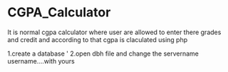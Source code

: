 # CGPA_Calculator
It is normal cgpa calculator where user are allowed to enter there grades and credit and according to that cgpa is claculated using php 

1.create a database ' 
2.open dbh file and change the servername username....with yours
